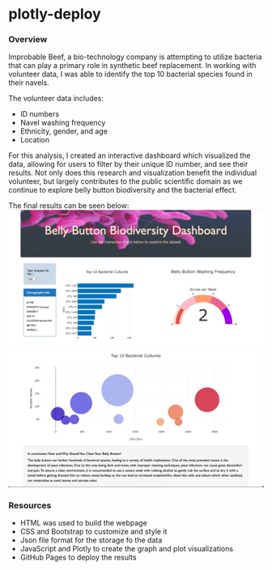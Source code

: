 # plotly-deploy
### Overview
Improbable Beef, a bio-technology company is attempting to utilize bacteria that can play a primary role in synthetic beef replacement. In working with volunteer data, I was able to identify the top 10 bacterial species found in their navels. 

The volunteer data includes:
- ID numbers
- Navel washing frequency
- Ethnicity, gender, and age
- Location

For this analysis, I created an interactive dashboard which visualized the data, allowing for users to filter by their unique ID number, and see their results. Not only does this research and visualization benefit the individual volunteer, but largely contributes to the public scientific domain as we continue to explore belly button biodiversity and the bacterial effect.

The final results can be seen below:
![This is an image](https://github.com/leilacf/plotlydiploy/blob/main/Belly%20Button%20display1.png)

![This is an image](https://github.com/leilacf/plotlydiploy/blob/main/Belly%20Button%20display2.png)

### Resources
- HTML was used to build the webpage
- CSS and Bootstrap to customize and style it
- Json file format for the storage fo the data
- JavaScript and Plotly to create the graph and plot visualizations
- GitHub Pages to deploy the results
